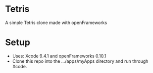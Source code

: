# Tetris
A simple Tetris clone made with openFrameworks 

# Setup 
* Uses: Xcode 9.4.1 and openFrameworks 0.10.1
* Clone this repo into the .../apps/myApps directory and run through Xcode.
